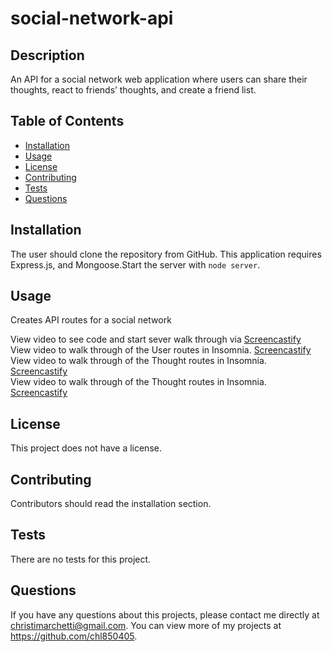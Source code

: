 # social-network-api

## Description 
An API for a social network web application where users can share their thoughts, react to friends’ thoughts, and create a friend list. 

## Table of Contents
* [Installation](#installation)
* [Usage](#usage)
* [License](#license)
* [Contributing](#contributing)
* [Tests](#tests)
* [Questions](#questions)

## Installation 
The user should clone the repository from GitHub. This application requires Express.js, and Mongoose.Start the server with `node server`. 

## Usage 
Creates API routes for a social network

View video to see code and start sever walk through via [Screencastify](https://drive.google.com/file/d/1kQYe7vkXAIiKxOdaB7hFdPO3-YNVIZs_/view)<br>
View video to walk through of the User routes in Insomnia. [Screencastify](https://drive.google.com/file/d/1FkTH-DjzmtUncqgopnnoE4WI0R_wAne3/view)<br>
View video to walk through of the Thought routes in Insomnia. [Screencastify](https://drive.google.com/file/d/1NoCLPzGQcGxTjD5Tm_vqcp-bk6xhxCFs/view)<br>
View video to walk through of the Thought routes in Insomnia. [Screencastify]()<br>

## License 
This project does not have a license.

## Contributing 
Contributors should read the installation section. 

## Tests
There are no tests for this project.

## Questions
If you have any questions about this projects, please contact me directly at christimarchetti@gmail.com. You can view more of my projects at https://github.com/chl850405.